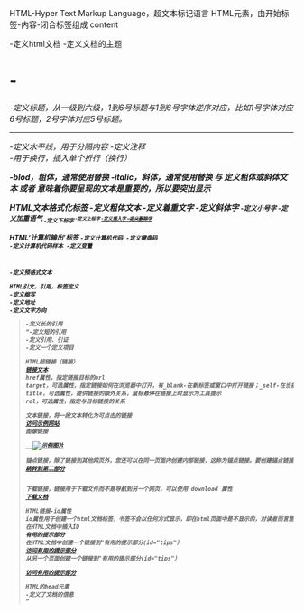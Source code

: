 HTML-Hyper Text Markup Language，超文本标记语言
HTML元素，由开始标签-内容-闭合标签组成
<opening tag>content<closing tag>

<html>-定义html文档
<body>-定义文档的主题
<h1>-<h6>-定义标题，从一级到六级，1到6号标题与1到6号字体逆序对应，比如1号字体对应6号标题，2号字体对应5号标题。
<hr>-定义水平线，用于分隔内容
<!--...-->-定义注释
<br>-用于换行，插入单个折行（换行）

<b>-blod，粗体，通常使用<strong>替换
<i>-italic，斜体，通常使用<em>替换
<b> 与<i> 定义粗体或斜体文本
<strong> 或者 <em>意味着你要呈现的文本是重要的，所以要突出显示

HTML文本格式化标签
<b>-定义粗体文本
<em>-定义着重文字
<i>-定义斜体字
<small>-定义小号字
<strong>-定义加重语气
<sub>-定义下标字
<sup>-定义上标字
<ins>-定义插入字
<del>-定义删除字

HTML‘计算机输出’标签
<code>-定义计算机代码
<kbd>-定义键盘码
<samp>-定义计算机代码样本
<var>-定义变量
<pre>-定义预格式文本

HTML引文，引用，标签定义
<abbr>-定义缩写
<address>-定义地址
<bdo>-定义文字方向
<blockquote>-定义长的引用
<q>-定义短的引用
<cite>-定义引用、引证
<dfn>-定义一个定义项目

HTML超链接（链接）
<a href="url">链接文本</a>
href属性，指定链接目标的url
target，可选属性，指定链接如何在浏览器中打开，有_blank-在新标签或窗口中打开链接；_self-在当前标签或窗口中打开链接。
title，可选属性，提供链接的额外关系，鼠标悬停在链接上时显示为工具提示
rel，可选属性，指定与目标链接的关系

文本链接，将一段文本转化为可点击的链接
<a href="https://www.example.com">访问示例网站</a>
图像链接
<a href="https://www.example.com">
  <img src="example.jpg" alt="示例图片">
</a>
锚点链接，除了链接到其他网页外，您还可以在同一页面内创建内部链接，这称为锚点链接。要创建锚点链接，需要在目标位置使用 <a> 元素定义一个标记，并使用#符号引用该标记。
<a href="#section2">跳转到第二部分</a>
<!-- 在页面中的某个位置 -->
<a name="section2"></a>
下载链接，链接用于下载文件而不是导航到另一个网页，可以使用 download 属性
<a href="document.pdf" download>下载文档</a>

HTML链接-id属性
id属性用于创建一个html文档标签，书签不会以任何方式显示，即在html页面中是不显示的，对读者而言是隐藏的
在HTML文档中插入ID
<a id="tips">有用的提示部分</a>
在HTML文档中创建一个链接到"有用的提示部分(id="tips"）
<a href="#tips">访问有用的提示部分</a>
从另一个页面创建一个链接到"有用的提示部分(id="tips"）
<a href="https://www.runoob.com/html/html-links.html#tips">
访问有用的提示部分</a>

HTML的head元素
<head>-定义了文档的信息
<title>-定义了文档的标题
<base>-定义了页面标签的默认链接地址
<link>-定义了一个文档和外部资源之间的关系
<meta>-定义了HTML文档中的元数据
<script>-定义了客户端的脚本文件
<style>-定义了HTML文档的样式文件

HTML图像标签
<img>-定义图像
<map>-定义图像地图
<area>-定义图像地图中的可点击区域

HTML表格
<table>-定义表格
<tr>-table row，定义表格的每一行
<th>-table header，定义表头（列的标题）
<td>-table data，定义每行中的每个单元格
<caption>-定义表格标题
<colgroup>-定义表格列的数组
<col>-定义用于表格列的属性
<thead>-定义表格的页眉
<tbody>-定义表格主体
<tfoot>-定义表格的页脚